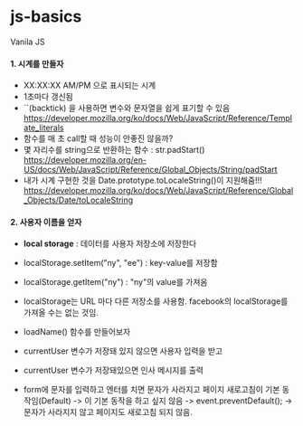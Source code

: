 # js-basics

Vanila JS

#### 1. 시계를 만들자

- XX:XX:XX AM/PM 으로 표시되는 시계
- 1초마다 갱신됨
- ``(backtick) 을 사용하면 변수와 문자열을 쉽게 표기할 수 있음
  https://developer.mozilla.org/ko/docs/Web/JavaScript/Reference/Template_literals
- 함수를 매 초 call할 때 성능이 안좋진 않을까?
- 몇 자리수를 string으로 반환하는 함수 : str.padStart()
  https://developer.mozilla.org/en-US/docs/Web/JavaScript/Reference/Global_Objects/String/padStart
- 내가 시계 구현한 것을 Date.prototype.toLocaleString()이 지원해줌!!!
  https://developer.mozilla.org/ko/docs/Web/JavaScript/Reference/Global_Objects/Date/toLocaleString

#### 2. 사용자 이름을 얻자

- **local storage** : 데이터를 사용자 저장소에 저장한다
- localStorage.setItem("ny", "ee") : key-value를 저장함
- localStorage.getItem("ny") : "ny"의 value를 가져옴
- localStorage는 URL 마다 다른 저장소를 사용함. facebook의 localStorage를 가져올 수는 없는 것임.

- loadName() 함수를 만들어보자
- currentUser 변수가 저장돼 있지 않으면 사용자 입력을 받고
- currentUser 변수가 저장돼있으면 인사 메시지를 출력

- form에 문자를 입력하고 엔터를 치면 문자가 사라지고 페이지 새로고침이 기본 동작임(Default)
  -> 이 기본 동작을 하고 싶지 않음
  -> event.preventDefault();
  -> 문자가 사라지지 않고 페이지도 새로고침 되지 않음.
